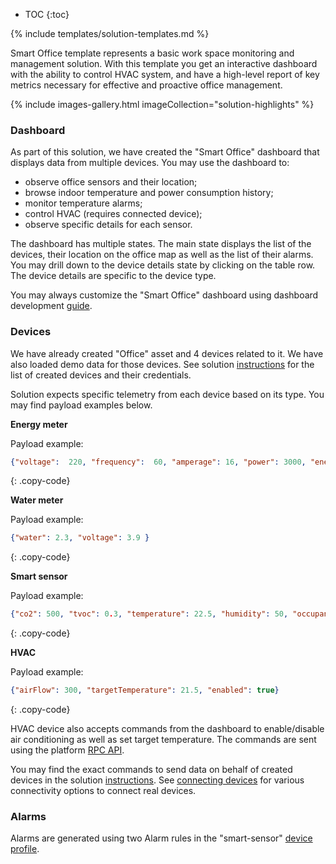 
* TOC 
{:toc}

{% include templates/solution-templates.md %}

Smart Office template represents a basic work space monitoring and management solution.
With this template you get an interactive dashboard with the ability to control HVAC system, 
and have a high-level report of key metrics necessary for effective and proactive office management.

{% include images-gallery.html imageCollection="solution-highlights" %}

### Dashboard

As part of this solution, we have created the "Smart Office" dashboard that displays data from multiple devices. You may use the dashboard to:

* observe office sensors and their location;
* browse indoor temperature and power consumption history;
* monitor temperature alarms;
* control HVAC (requires connected device);
* observe specific details for each sensor.

The dashboard has multiple states. The main state displays the list of the devices, their location on the office map as well as the list of their alarms.
You may drill down to the device details state by clicking on the table row. The device details are specific to the device type.

You may always customize the "Smart Office" dashboard using dashboard development [guide](/docs/{{docsPrefix}}user-guide/dashboards/).

### Devices

We have already created "Office" asset and 4 devices related to it. We have also loaded demo data for those devices. 
See solution [instructions](/docs/{{docsPrefix}}solution-templates/overview/#install-solution-template) for the list of created devices and their credentials.

Solution expects specific telemetry from each device based on its type.
You may find payload examples below.

**Energy meter**


Payload example:

```json
{"voltage":  220, "frequency":  60, "amperage": 16, "power": 3000, "energy": 300 }
```
{: .copy-code}

**Water meter**


Payload example:

```json
{"water": 2.3, "voltage": 3.9 }
```
{: .copy-code}

**Smart sensor**


Payload example:

```json
{"co2": 500, "tvoc": 0.3, "temperature": 22.5, "humidity": 50, "occupancy": true}
```
{: .copy-code}


**HVAC**


Payload example:

```json
{"airFlow": 300, "targetTemperature": 21.5, "enabled": true}
```
{: .copy-code}


HVAC device also accepts commands from the dashboard to enable/disable air conditioning as well as set target temperature.
The commands are sent using the platform [RPC API](docs/{{docsPrefix}}user-guide/rpc/). 

You may find the exact commands to send data on behalf of created devices in the solution [instructions](/docs/{{docsPrefix}}solution-templates/overview/#install-solution-template).
See [connecting devices](/docs/{{docsPrefix}}getting-started-guides/connectivity/) for various connectivity options to connect real devices.

### Alarms

Alarms are generated using two Alarm rules in the "smart-sensor" [device profile](/docs/{{docsPrefix}}user-guide/device-profiles/).
